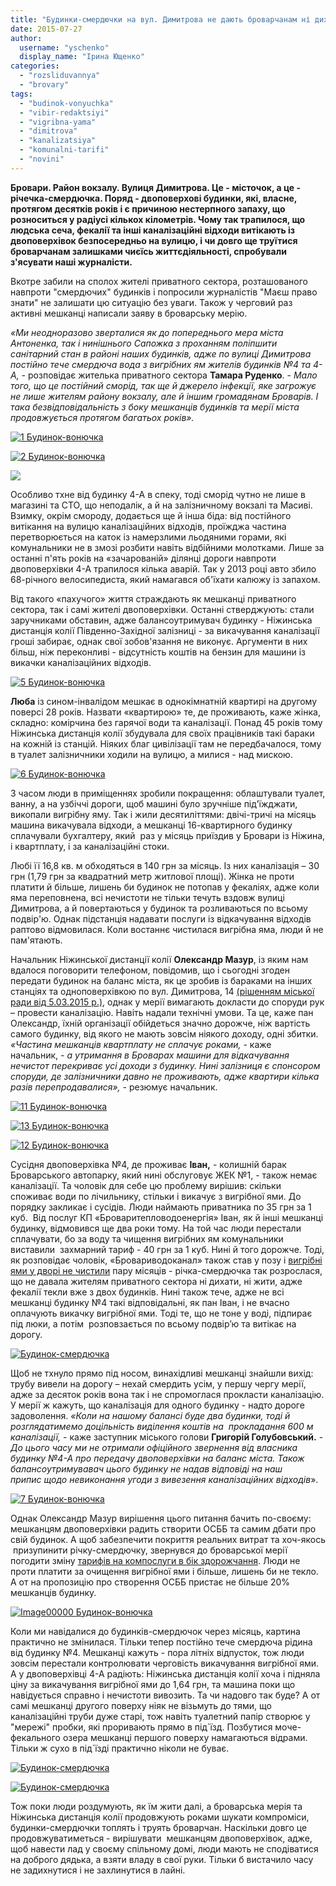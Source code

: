 ```yaml
---
title: "Будинки-смердючки на вул. Димитрова не дають броварчанам ні дихати, ні жити"
date: 2015-07-27
author: 
  username: "yschenko"
  display_name: "Ірина Ющенко"
categories: 
  - "rozsliduvannya"
  - "brovary"
tags: 
  - "budinok-vonyuchka"
  - "vibir-redaktsiyi"
  - "vigribna-yama"
  - "dimitrova"
  - "kanalizatsiya"
  - "komunalni-tarifi"
  - "novini"
---
```


**Бровари. Район вокзалу. Вулиця Димитрова. Це - місточок, а це -** **річечка-смердючка. Поряд - двоповерхові будинки, які, власне, протягом десятків років і є причиною нестерпного запаху, що розноситься у радіусі кількох кілометрів. Чому так трапилося, що людська сеча, фекалії та інші каналізаційні відходи витікають із двоповерхівок безпосередньо на вулицю, і чи довго ще труїтися броварчанам залишками чиєїсь життєдіяльності, спробували з'ясувати наші журналісти.**

Вкотре забили на сполох жителі приватного сектора, розташованого навпроти "смердючих" будинків і попросили журналістів "Маєш право знати" не залишати цю ситуацію без уваги. Також у черговий раз активні мешканці написали заяву в броварську мерію.

_«Ми неодноразово зверталися як до попереднього мера міста Антоненка, так і нинішнього Сапожка з проханням поліпшити санітарний стан в районі наших будинків, адже по вулиці Димитрова постійно тече смердюча вода з вигрібних ям жителів будинків №4 та 4-А, -_ розповідає жителька приватного сектора **Тамара Руденко**. - _Мало того, що це постійний сморід, так ще й джерело інфекції, яке загрожує не лише жителям району вокзалу, але й іншим громадянам Броварів. І така безвідповідальність з боку мешканців будинків та мерії міста продовжується протягом багатьох років»._

[![1 Будинок-вонючка](https://mpz.brovary.org/wp-content/uploads/2015/05/15.jpg)](https://mpz.brovary.org/wp-content/uploads/2015/05/15.jpg)

[![2 Будинок-вонючка](https://mpz.brovary.org/wp-content/uploads/2015/05/24.jpg)](https://mpz.brovary.org/wp-content/uploads/2015/05/24.jpg)

[![ ](https://mpz.brovary.org/wp-content/uploads/2015/05/Image000081.jpg)](https://mpz.brovary.org/wp-content/uploads/2015/05/Image000081.jpg)

Особливо тхне від будинку 4-А в спеку, тоді сморід чутно не лише в магазині та СТО, що неподалік, а й на залізничному вокзалі та Масиві. Взимку, окрім смороду, додається ще й інша біда: від постійного витікання на вулицю каналізаційних відходів, проїжджа частина перетворюється на каток із намерзлими льодяними горами, які комунальники не в змозі розбити навіть відбійними молотками. Лише за останні п'ять років на «зачарованій» ділянці дороги навпроти двоповерхівки 4-А трапилося кілька аварій. Так у 2013 році авто збило 68-річного велосипедиста, який намагався об'їхати калюжу із запахом.

Від такого «пахучого» життя страждають як мешканці приватного сектора, так і самі жителі двоповерхівки. Останні стверджують: стали заручниками обставин, адже балансоутримувач будинку - Ніжинська дистанція колії Південно-Західної залізниці - за викачування каналізації гроші забирає, однак свої зобов'язання не виконує. Аргументи в них більш, ніж переконливі - відсутність коштів на бензин для машини із викачки каналізаційних відходів.

[![5 Будинок-вонючка](https://mpz.brovary.org/wp-content/uploads/2015/05/51.jpg)](https://mpz.brovary.org/wp-content/uploads/2015/05/51.jpg)

**Люба** із сином-інвалідом мешкає в однокімнатній квартирі на другому поверсі 28 років. Назвати «квартирою» те, де проживають, каже жінка, складно: комірчина без гарячої води та каналізації. Понад 45 років тому Ніжинська дистанція колії збудувала для своїх працівників такі бараки на кожній із станцій. Ніяких благ цивілізації там не передбачалося, тому в туалет залізничники ходили на вулицю, а милися - над мискою.

[![6 Будинок-вонючка](https://mpz.brovary.org/wp-content/uploads/2015/05/61.jpg)](https://mpz.brovary.org/wp-content/uploads/2015/05/61.jpg)

З часом люди в приміщеннях зробили покращення: облаштували туалет, ванну, а на узбіччі дороги, щоб машині було зручніше під'їжджати, викопали вигрібну яму. Так і жили десятиліттями: двічі-тричі на місяць машина викачувала відходи, а мешканці 16-квартирного будинку сплачували бухгалтеру, який  раз у місяць приїздив у Бровари із Ніжина, і квартплату, і за каналізаційні стоки.

Любі її 16,8 кв. м обходяться в 140 грн за місяць. Із них каналізація – 30 грн (1,79 грн за квадратний метр житлової площі). Жінка не проти платити й більше, лишень би будинок не потопав у фекаліях, адже коли яма переповнена, всі нечистоти не тільки течуть вздовж вулиці Димитрова, а й повертаються у будинок та розливаються по всьому подвір'ю. Однак підстанція надавати послуги із відкачування відходів раптово відмовилася. Коли востаннє чистилася вигрібна яма, люди й не пам'ятають.

Начальник Ніжинської дистанції колії **Олександр Мазур**, із яким нам вдалося поговорити телефоном, повідомив, що і сьогодні згоден передати будинок на баланс міста, як це зробив із бараками на інших станціях та одноповерхівкою по вул. Димитрова, 14 [(рішенням міської ради від 5.03.2015 р.)](http://brovary.kiev.ua/rіshennya-mіskoї-radi-vіd-05032015-№1413-53-06-pro-nadannya-zgodi-na-bezoplatne-priinyattya-u-komuna), однак у мерії вимагають докласти до споруди рук – провести каналізацію. Навіть надали технічні умови. Та це, каже пан Олександр, їхній організації обійдеться значно дорожче, ніж вартість самого будинку, від якого не мають зовсім ніякого доходу, одні збитки. _«Частина мешканців квартплату не сплачує роками, -_ каже  начальник, _- а утримання в Броварах машини для відкачування нечистот перекриває усі доходи з будинку. Нині залізниця є спонсором споруди, де залізничники давно не проживають, адже квартири кілька разів перепродавалися»,_ - резюмує начальник.

[![11 Будинок-вонючка](https://mpz.brovary.org/wp-content/uploads/2015/05/112.jpg)](https://mpz.brovary.org/wp-content/uploads/2015/05/112.jpg)

[![13 Будинок-вонючка](https://mpz.brovary.org/wp-content/uploads/2015/05/131.jpg)](https://mpz.brovary.org/wp-content/uploads/2015/05/131.jpg)

[![12 Будинок-вонючка](https://mpz.brovary.org/wp-content/uploads/2015/05/121.jpg)](https://mpz.brovary.org/wp-content/uploads/2015/05/121.jpg)

Сусідня двоповерхівка №4, де проживає **Іван,** \- колишній барак Броварського автопарку, який нині обслуговує ЖЕК №1, - також немає каналізації. Та чоловік для себе цю проблему вирішив: скільки споживає води по лічильнику, стільки і викачує з вигрібної ями. До порядку закликає і сусідів. Люди наймають приватника по 35 грн за 1 куб.  Від послуг КП «Броваритепловодоенергія» Іван, як й інші мешканці будинку, відмовився ще два роки тому. На той час люди перестали сплачувати, бо за воду та чищення вигрібних ям комунальники виставили  захмарний тариф - 40 грн за 1 куб. Нині й того дорожче. Тоді, як розповідає чоловік, «Бровариводоканал» також став у позу і [вигрібні ями у дворі не чистили](https://mpz.brovary.org/tsn-u-brovarah-cherez-boykot-zhitelyami-komunalnikiv-teche-richka-iz-fekaliy-video) пару місяців - річка-смердючка так розрослася, що не давала жителям приватного сектора ні дихати, ні жити, адже фекалії текли вже з двох будинків. Нині також тече, адже не всі мешканці будинку №4 такі відповідальні, як пан Іван, і не вчасно оплачують викачку вигрібної ями. Тоді те, що не тоне у воді, підпирає під люки, а потім  розповзається по всьому подвір’ю та витікає на дорогу.

[![Будинок-смердючка](https://mpz.brovary.org/wp-content/uploads/2015/07/Image00001.jpg)](https://mpz.brovary.org/wp-content/uploads/2015/07/Image00001.jpg)

Щоб не тхнуло прямо під носом, винахідливі мешканці знайшли вихід: трубу вивели на дорогу – нехай смердить усім, у першу чергу мерії, адже за десяток років вона так і не спромоглася прокласти каналізацію. У мерії ж кажуть, що каналізація для одного будинку - надто дороге задоволення. _«Коли на нашому балансі буде два будинки, тоді й розглядатимемо доцільність виділення коштів на  прокладання 600 м каналізації,_ - каже заступник міського голови **Григорій Голубовський.** - _До цього часу ми не отримали офіційного звернення від власника будинку №4-А про передачу двоповерхівки на баланс міста. Також балансоутримувавач цього будинку не надав відповіді на наш припис щодо невиконання угоди з вивезення каналізаційних відходів_».

[![7 Будинок-вонючка](https://mpz.brovary.org/wp-content/uploads/2015/05/71.jpg)](https://mpz.brovary.org/wp-content/uploads/2015/05/71.jpg)

Однак Олександр Мазур вирішення цього питання бачить по-своєму: мешканцям двоповерхівки радить створити ОСББ та самим дбати про свій будинок. А щоб забезпечити покриття реальних витрат та хоч-якось  призупинити річку-смердючку, звернувся до броварської мерії погодити зміну [тарифів на компослуги в бік здорожчання](http://brovary.kiev.ua/nіzhinska-distantsіya-kolії-pіvdenno-zakhіdnoї-zalіznitsі-іnformuє-pro-namіri-zmіniti-tarifi-na-utri). Люди не проти платити за очищення вигрібної ями і більше, лишень би не текло. А от на пропозицію про створення ОСББ пристає не більше 20% мешканців будинку.

[![Image00000 Будинок-вонючка](https://mpz.brovary.org/wp-content/uploads/2015/05/Image00000.jpg)](https://mpz.brovary.org/wp-content/uploads/2015/05/Image00000.jpg)

Коли ми навідалися до будинків-смердючок через місяць, картина практично не змінилася. Тільки тепер постійно тече смердюча рідина від будинку №4. Мешканці кажуть - пора літніх відпусток, тож люди зовсім перестали контролювати черговість викачування вигрібної ями. А у двоповерхівці 4-А радіють: Ніжинська дистанція колії хоча і підняла ціну за викачування вигрібної ями до 1,64 грн, та машина поки що навідується справно і нечистоти вивозить. Та чи надовго так буде? А от самі мешканці другого поверху ніяк не візьмуть до тями, що каналізаційні труби дуже старі, тож навіть туалетний папір створює у "мережі" пробки, які проривають прямо в під\`їзд. Позбутися моче-фекального озера мешканці першого поверху намагаються відрами. Тільки ж сухо в під\`їзді практично ніколи не буває.

[![Будинок-смердючка](https://mpz.brovary.org/wp-content/uploads/2015/07/Image00002.jpg)](https://mpz.brovary.org/wp-content/uploads/2015/07/Image00002.jpg)

[![Будинок-смердючка](https://mpz.brovary.org/wp-content/uploads/2015/07/Image00003.jpg)](https://mpz.brovary.org/wp-content/uploads/2015/07/Image00003.jpg)

Тож поки люди роздумують, як їм жити далі, а броварська мерія та Ніжинська дистанція колії продовжують роками шукати компроміси, будинки-смердючки топлять і труять броварчан. Наскільки довго це продовжуватиметься - вирішувати  мешканцям двоповерхівок, адже, щоб навести лад у своєму спільному домі, люди мають не сподіватися на доброго дядька, а взяти владу в свої руки. Тільки б вистачило часу не задихнутися і не захлинутися в лайні.
